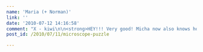 ```yaml
---
name: 'Maria (+ Norman)'
link: ''
date: '2010-07-12 14:16:58'
comment: "X - kiwi\n\n<strong>HEY!!! Very good! Micha now also knows how a kiwi looks like ;)</strong>\n\n<strong>For this great work each of you'll get a beer!</strong>"
post_id: /2010/07/11/microscope-puzzle

---
```



